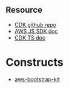 ## Resource

* [CDK github repo](https://github.com/aws/aws-cdk)
* [AWS JS SDK doc](https://docs.aws.amazon.com/AWSJavaScriptSDK/latest)
* [CDK TS doc](https://docs.aws.amazon.com/cdk/api/latest/)


# Constructs

* [aws-bootstrap-kit](/source/aws-bootstrap-kit/CONTRIBUTING.md)
